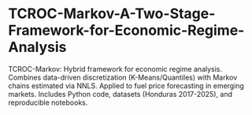 # TCROC-Markov-A-Two-Stage-Framework-for-Economic-Regime-Analysis
TCROC-Markov: Hybrid framework for economic regime analysis. Combines data-driven discretization (K-Means/Quantiles) with Markov chains estimated via NNLS. Applied to fuel price forecasting in emerging markets. Includes Python code, datasets (Honduras 2017-2025), and reproducible notebooks.

